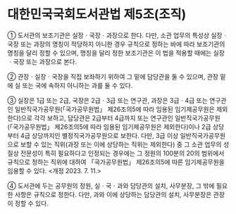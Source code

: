 # 대한민국국회도서관법 제5조(조직)

① 도서관의 보조기관은 실장ㆍ국장ㆍ과장으로 한다. 다만, 소관 업무의 특성상 실장ㆍ국장 또는 과장의 명칭이 적당하지 아니한 경우 규칙으로 정하는 바에 따라 보조기관의 명칭을 달리 정할 수 있으며, 명칭을 달리 정한 보조기관은 이 법을 적용할 때에는 실장 ㆍ국장 또는 과장으로 본다.

② 관장ㆍ실장ㆍ국장을 직접 보좌하기 위하여 그 밑에 담당관을 둘 수 있으며, 관장 밑에 실 또는 국에 속하지 아니하는 과를 둘 수 있다.

③ 실장은 1급 또는 2급, 국장은 2급ㆍ3급 또는 연구관, 과장은 3급ㆍ4급 또는 연구관인 일반직국가공무원(「국가공무원법」 제26조의5에 따라 임용된 임기제공무원은 제외한다)으로 각각 보하고, 담당관은 2급부터 4급까지 또는 연구관인 일반직국가공무원(「국가공무원법」 제26조의5에 따라 임용된 임기제공무원은 제외한다)이나 2급 상당부터 4급 상당까지인 별정직국가공무원으로 보한다. 다만, 3급 이상 일반직국가공무원으로 보할 수 있는 직위(과장 또는 이에 상당하는 직위는 제외한다) 중 그 소관 업무의 성질상 전문성이 특히 필요하다고 인정되는 경우에는 그 정원의 100분의 20의 범위에서 규칙으로 정하는 직위에 대하여 「국가공무원법」 제26조의5에 따른 임기제공무원을 임용할 수 있다. <개정 2023. 7. 11.>

④ 도서관에 두는 공무원의 정원, 실ㆍ국ㆍ과와 담당관의 설치, 사무분장, 그 밖에 필요한 사항은 규칙으로 정한다. 다만, 과와 이에 상당하는 담당관의 설치, 사무분장은 관장이 정할 수 있다.
